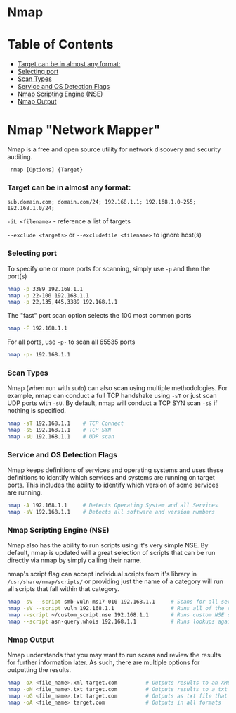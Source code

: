 # Nmap

Table of Contents
=================

 * [Target can be in almost any format:](#target-can-be-in-almost-any-format)
 * [Selecting port](#selecting-port)
 * [Scan Types](#scan-types)
 * [Service and OS Detection Flags](#service-and-os-detection-flags)
 * [Nmap Scripting Engine (NSE)](#nmap-scripting-engine-nse)
 * [Nmap Output](#nmap-output)


# Nmap "Network Mapper"

Nmap is a free and open source utility for network discovery and security auditing. 

` nmap [Options] {Target}`

### Target can be in almost any format:

`sub.domain.com; domain.com/24; 192.168.1.1; 192.168.1.0-255; 192.168.1.0/24; `

`-iL <filename>` - reference a list of targets

`--exclude <targets>` or `--excludefile <filename>` to ignore host(s)

### Selecting port

To specify one or more ports for scanning, simply use `-p` and then the port(s)

```bash
nmap -p 3389 192.168.1.1
nmap -p 22-100 192.168.1.1
nmap -p 22,135,445,3389 192.168.1.1
```

The "fast" port scan option selects the 100 most common ports

```bash
nmap -F 192.168.1.1
```

For all ports, use `-p-` to scan all 65535 ports

```bash
nmap -p- 192.168.1.1
```



### Scan Types

Nmap (when run with `sudo`) can also scan using multiple methodologies.  For example, nmap can conduct a full TCP handshake using `-sT` or just scan UDP ports with `-sU`.  By default, nmap will conduct a TCP SYN scan `-sS` if nothing is specified.

```bash
nmap -sT 192.168.1.1	# TCP Connect
nmap -sS 192.168.1.1	# TCP SYN
nmap -sU 192.168.1.1	# UDP scan
```



### Service and OS Detection Flags

Nmap keeps definitions of services and operating systems and uses these definitions to identify which services and systems are running on target ports.  This includes the ability to identify which version of some services are running.

```bash
nmap -A 192.168.1.1		# Detects Operating System and all Services
nmap -sV 192.168.1.1	# Detects all software and version numbers 
```



### Nmap Scripting Engine (NSE)

Nmap also has the ability to run scripts using it's very simple NSE.  By default, nmap is updated will a great selection of scripts that can be run directly via nmap by simply calling their name.  

nmap's script flag can accept individual scripts from it's library in `/usr/share/nmap/scripts/` or providing just the name of a category will run all scripts that fall within that category.

```bash
nmap -sV --script smb-vuln-ms17-010 192.168.1.1		# Scans for all service versions and the checks for the EternalBlue vulnerability
nmap -sV --script vuln 192.168.1.1					# Runs all of the vulnerability nmap scripts
nmap --script ~/custom_script.nse 192.168.1.1		# Runs custom NSE script file
nmap --script asn-query,whois 192.168.1.1			# Runs lookups against the IP address
```



### Nmap Output

Nmap understands that you may want to run scans and review the results for further information later.  As such, there are multiple options for outputting the results.

```bash
nmap -oX <file_name>.xml target.com			# Outputs results to an XML
nmap -oN <file_name>.txt target.com			# Outputs results to a txt file
nmap -oG <file_name>.txt target.com			# Outputs as txt file that's easy to grep
nmap -oA <file_name> target.com				# Outputs in all formats
```

